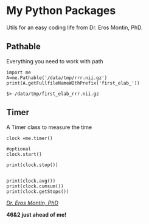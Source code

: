 # My Python Packages
Utils for an easy coding life from Dr. Eros Montin, PhD.

## Pathable
Everything you need to work with path

```
import me
A=me.Pathable('/data/tmp/rrr.nii.gz')
print(A.getFullfileNameWIthPrefix('first_elab_'))

```

```
$> /data/tmp/first_elab_rrr.nii.gz

```

## Timer
A Timer class to measure the time

```
clock =me.timer()

#optional
clock.start()

print(clock.stop())


print(clock.avg())
print(clock.cumsum())
print(clock.getStops())
```

[*Dr. Eros Montin, PhD*](http://me.biodimensional.com)

**46&2 just ahead of me!**
